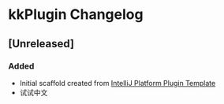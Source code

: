 <!-- Keep a Changelog guide -> https://keepachangelog.com -->

# kkPlugin Changelog

## [Unreleased]
### Added
- Initial scaffold created from [IntelliJ Platform Plugin Template](https://github.com/JetBrains/intellij-platform-plugin-template)
- 试试中文
